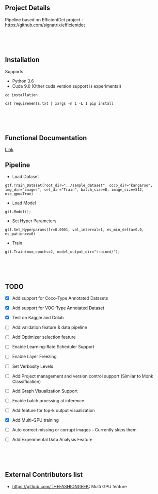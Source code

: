 ## Project Details
Pipeline based on EfficientDet project - https://github.com/signatrix/efficientdet

<br />
<br />
<br />

## Installation

Supports 
- Python 3.6
- Cuda 9.0 (Other cuda version support is experimental)
    
`cd installation`

`cat requirements.txt | xargs -n 1 -L 1 pip install`

<br />
<br />
<br />

## Functional Documentation
[Link](https://abhi-kumar.github.io/4_efficientdet_docs/)



## Pipeline

- Load Dataset

`gtf.Train_Dataset(root_dir="../sample_dataset", coco_dir="kangaroo", img_dir="images", set_dir="Train", batch_size=8, image_size=512, use_gpu=True)`

- Load Model

`gtf.Model();`

- Set Hyper Parameters

`gtf.Set_Hyperparams(lr=0.0001, val_interval=1, es_min_delta=0.0, es_patience=0)`

- Train

`gtf.Train(num_epochs=2, model_output_dir="trained/");`



<br />
<br />
<br />

## TODO

- [x] Add support for Coco-Type Annotated Datasets
- [x] Add support for VOC-Type Annotated Dataset
- [x] Test on Kaggle and Colab 
- [ ] Add validation feature & data pipeline
- [ ] Add Optimizer selection feature
- [ ] Enable Learning-Rate Scheduler Support
- [ ] Enable Layer Freezing
- [ ] Set Verbosity Levels
- [ ] Add Project management and version control support (Similar to Monk Classification)
- [ ] Add Graph Visualization Support
- [ ] Enable batch proessing at inference
- [ ] Add feature for top-k output visualization
- [x] Add Multi-GPU training
- [ ] Auto correct missing or corrupt images - Currently skips them
- [ ] Add Experimental Data Analysis Feature


<br />
<br />
<br />

## External Contributors list 

- https://github.com/THEFASHIONGEEK: Multi GPU feature
